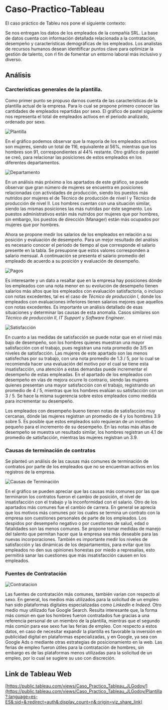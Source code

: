 # Caso-Practico-Tableau

El caso práctico de Tableu nos pone el siguiente contexto:

Se nos entregan los datos de los empleados de la compañía SRL. La base de datos cuenta con información detallada relacionada a la contratación, desempeño y características demográficas de los empleados. Los analistas de recursos humanos desean identtíficar puntos clave para optimizar la gestión de talento, con rl fin de fomentar un entorno laboral más inclusivo y diverso. 

## Análisis

### Carcterísticas generales de la plantilla.

Como primer punto se propuso darnos cuenta de las características de la plantilla actual de la empresa. Para lo cual se propone primero conocer las cantidades de empleados repartidas por sexo. El gráfico de pastel siguiente nos representa el total de empleados activos en el periodo analizado, ordenado por sexo. 

![Plantilla](https://github.com/user-attachments/assets/080fa00f-e3ed-4941-975f-519ca73f06ba)

En el gráfico podemos observar que la mayoría de los empleados activos son mujeres, siendo un total de 116, equivalente al 56%, mientras que los hombres son 91, correspondientes al 44% restante. Otro gráfico de pastel se creó, para relacionar las posiciones de estos empleados en los diferentes departamentos.


![Departamento](https://github.com/user-attachments/assets/a3673f32-e89b-43e5-b9e7-70d890e2c071)


En un análisis más próximo a los apartados de este gráfico, se puede observar que gran número de mujeres se encuentra en posiciones relacionadas con actividades de producción, siendo los puestos más nutridos por mujeres el de Técnico de producción de nivel I y Técnico de producción de nivel II. Los hombres cuentan con una situación similar, siendo las mismas posiciones las más nutridas por éste segmento. Los puestos administrativos están más nutridos por mujeres que por hombres, sin embargo, los puestos de dirección (Manager) están más ocupados por mujeres que por hombres. 

Ahora se propone medir los salarios de los empleados en relación a su posición y evaluación de desempeño. Para un mejor resultado del análisis es necesario conocer el periodo de tiempo al que corresponde el salario presente en la tabla. Se presupone que estos valores corresponden a salario mensual. A continuación se presenta el salario promedio del empleado de acuerdo a su posición y evaluación de desempeño. 


![Pagos](https://github.com/user-attachments/assets/44406118-60c3-4f7b-8eca-4f1855bafe51)

Es interesante y un dato a resaltar que en la empresa hay posiciones dónde los empleados con una nota menor en su evolución de desempeño tienen salarios más altos que los empleados con evaluación satisfactoria, o incluso con notas excedentes, tal es el caso de *Técnico de producción I*, donde los empleados con evaluaciones inferiores tienen salarios mejores que aquellos con notas excedentes. Es importante un análisis detallado de esas situaciones y determinar las causas de esta anomalía. Casos similares son *Técnico de producción II*,  *IT Support* y *Software Engineer*. 

![Satisfacción](https://github.com/user-attachments/assets/4d58fdda-03f8-4f45-ac67-ac67d0656f6b)

En cuanto a las medidas de satisfacción se puede notar que en el nivel más bajo de desempeño, son los hombres quienes muestran una mayor satisfacción con el trabajo, pues registran una nota promedio de 3/5 en niveles de satisfacción. Las mujeres de este apartado son las menos satisfechas por su trabajo, con una nota promedio de 1.3 / 5, por lo cual se recomienda hacer una evaluación del motivo por el cual se tiene esta insatisfacción, una atención a estas demandas puede incrementar el desempeño de estas empleadas. 
En el apartado de los empleados con desempeño en vías de mejora ocurre lo contrario, siendo las mujeres quienes presentan una mayor satisfacción con el trabajo, registrando un promedio de 4 / 5, mientras que los hombres evalúan su satisfacción con un 3 / 5. Se hace la misma sugerencia sobre estos empleados como medida para incrementar su desempeño. 

Los empleados con desempeño bueno tienen notas de satisfacción muy cercanas, dónde las mujeres registran un promedio de 4 y los hombres 3.9 sobre 5. Es posible que estos empleados solo requieran de un incentivo pequeño para el incremento de su desempeño. En las notas más altas de desempeño se muestra un resultado similar, los hombres registran un 4.1 de promedio de satisfacción, mientras las mujeres registran un 3.9.

### Causas de terminación de contratos
Se planteó un análisis de las causas más comunes de terminación de contratos por parte de los empleados que no se encuentran activos en los registros de la empresa. 

![Causas de Terminación](https://github.com/user-attachments/assets/3b1d301e-6a2f-4a43-bd76-9667714f475d)

En el gráfico se pueden apreciar que las causas más comunes por las que terminaron los contratos fueron el cambio de posición, el nivel de insatisfacción con el trabajo y la inconformidad con el salario. Otro de los apartados más comunes fue el cambio de carrera. En general se aprecia que los motivos más comunes por los cuales se termina un contrato con la empresa son cuestiones personales de parte de los empleados. Los despidos por desempeño negativo o por cuestiones de salud, edad o fatalidades son las menos comunes. Se propone tomar medidas de manejo del talento que permitan hacer que la empresa sea más deseable para las nuevas incorporaciones. También es importante medir los niveles de satisfacción y las dinámicas de los departamentos, para evitar que los empleados no den sus opiniones honestas por miedo a represalias, esto permitirá sanar las cuestiones que más insatisfacción causen en los empleados. 

### Fuentes de Contratación



![Contratacion](https://github.com/user-attachments/assets/ca87d840-60c3-4ee3-930b-237a6cf93b13)


Las fuentes de contratación más comunes, también varian con respecto al sexo. En general, los medios más utilizados para la solicitud de un empleo han sido plataformas digitales especializadas como *LinkedIn* e *Indeed*. Otro medio muy utilizado fue Google Search. Resulta interesante que, la forma más común en que los hombres fueron contratados fue gracias a una referencia personal de un miembro de la plantilla, mientras que el segundo más común para ese sexo fue las ferias de empleo. Con respecto a estos datos, en caso de necesitar expandir la plantilla es favorable la inversión en publicidad digital en plataformas especializadas, y en Google, ya sea con Google Ads o mediante otras estrategias de posicionamiento en la web. Las ferias de empleo fueron útiles para la contratación de hombres, sin embargo es de las plataformas menos utilizadas para la solicitud de un empleo, por lo cual se sugiere su uso con discreción. 


## Link de Tableau Web

[https://public.tableau.com/views/Caso_Practico_Tableau_JLGodoy/](https://public.tableau.com/views/Caso_Practico_Tableau_JLGodoy/Plantilla?:language=es-ES&:sid=&:redirect=auth&:display_count=n&:origin=viz_share_link)
